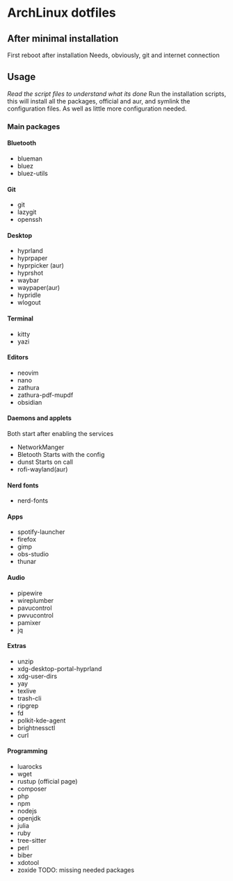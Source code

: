 # ArchLinux dotfiles

## After minimal installation
First reboot after installation
Needs, obviously, git and internet connection
## Usage
*Read the script files to understand what its done*
Run the installation scripts, this will install all the packages, official and aur, and symlink the configuration files. As well as little more configuration needed.

### Main packages
#### Bluetooth
* blueman
* bluez
* bluez-utils
#### Git
* git
* lazygit
* openssh
#### Desktop
* hyprland
* hyprpaper
* hyprpicker (aur)
* hyprshot
* waybar
* waypaper(aur)
* hypridle
* wlogout
#### Terminal
* kitty
* yazi
#### Editors
* neovim
* nano
* zathura
* zathura-pdf-mupdf
* obsidian
#### Daemons and applets
Both start after enabling the services
* NetworkManger
* Bletooth
Starts with the config
* dunst
Starts on call
* rofi-wayland(aur)
#### Nerd fonts
* nerd-fonts
#### Apps
* spotify-launcher
* firefox
* gimp
* obs-studio
* thunar
#### Audio
* pipewire
* wireplumber
* pavucontrol
* pwvucontrol
* pamixer
* jq
#### Extras
* unzip
* xdg-desktop-portal-hyprland
* xdg-user-dirs
* yay
* texlive
* trash-cli
* ripgrep
* fd
* polkit-kde-agent
* brightnessctl
* curl
#### Programming
* luarocks
* wget
* rustup (official page)
* composer
* php
* npm
* nodejs
* openjdk
* julia
* ruby
* tree-sitter
* perl
* biber
* xdotool
* zoxide
TODO: missing needed packages
